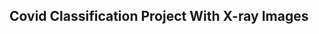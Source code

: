 <h2 style ="text-align": center; "markdown="1"> Covid Classification Project With X-ray Images </h2>
